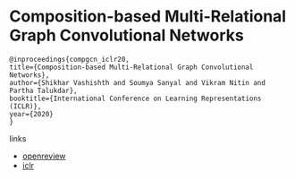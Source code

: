 # Composition-based Multi-Relational Graph Convolutional Networks

```
@inproceedings{compgcn_iclr20,
title={Composition-based Multi-Relational Graph Convolutional Networks},
author={Shikhar Vashishth and Soumya Sanyal and Vikram Nitin and Partha Talukdar},
booktitle={International Conference on Learning Representations (ICLR)},
year={2020}
}
```

links
- [openreview](https://openreview.net/forum?id=BylA_C4tPr)
- [iclr](https://iclr.cc/virtual_2020/poster_BylA_C4tPr.html)
